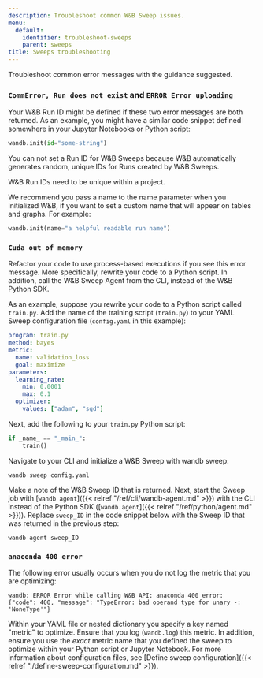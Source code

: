 ```yaml
---
description: Troubleshoot common W&B Sweep issues.
menu:
  default:
    identifier: troubleshoot-sweeps
    parent: sweeps
title: Sweeps troubleshooting
---
```


Troubleshoot common error messages with the guidance suggested.

### `CommError, Run does not exist` and `ERROR Error uploading`

Your W&B Run ID might be defined if these two error messages are both returned. As an example, you might have a similar code snippet defined somewhere in your Jupyter Notebooks or Python script:

```python
wandb.init(id="some-string")
```

You can not set a Run ID for W&B Sweeps because W&B automatically generates random, unique IDs for Runs created by W&B Sweeps.

W&B Run IDs need to be unique within a project.

We recommend you pass a name to the name parameter when you initialized W&B, if you want to set a custom name that will appear on tables and graphs. For example:

```python
wandb.init(name="a helpful readable run name")
```

### `Cuda out of memory`

Refactor your code to use process-based executions if you see this error message. More specifically, rewrite your code to a Python script. In addition, call the W&B Sweep Agent from the CLI, instead of the W&B Python SDK.

As an example, suppose you rewrite your code to a Python script called  `train.py`. Add the name of the training script (`train.py`) to your YAML Sweep configuration file (`config.yaml` in this example):

```yaml
program: train.py
method: bayes
metric:
  name: validation_loss
  goal: maximize
parameters:
  learning_rate:
    min: 0.0001
    max: 0.1
  optimizer:
    values: ["adam", "sgd"]
```

Next, add the following to your `train.py` Python script:

```python
if _name_ == "_main_":
    train()
```

Navigate to your CLI and initialize a W&B Sweep with wandb sweep:

```shell
wandb sweep config.yaml
```

Make a note of the W&B Sweep ID that is returned. Next, start the Sweep job with [`wandb agent`]({{< relref "/ref/cli/wandb-agent.md" >}}) with the CLI instead of the Python SDK ([`wandb.agent`]({{< relref "/ref/python/agent.md" >}})). Replace `sweep_ID` in the code snippet below with the Sweep ID that was returned in the previous step:

```shell
wandb agent sweep_ID
```

### `anaconda 400 error`

The following error usually occurs when you do not log the metric that you are optimizing:

```shell
wandb: ERROR Error while calling W&B API: anaconda 400 error: 
{"code": 400, "message": "TypeError: bad operand type for unary -: 'NoneType'"}
```

Within your YAML file or nested dictionary you specify a key named "metric" to optimize. Ensure that you log (`wandb.log`) this metric. In addition, ensure you use the _exact_ metric name that you defined the sweep to optimize within your Python script or Jupyter Notebook. For more information about configuration files, see [Define sweep configuration]({{< relref "./define-sweep-configuration.md" >}}).
